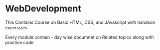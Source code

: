 # WebDevelopment

This Contains Course on Basic HTML, CSS, and JAvascript with handson excersizes

Every module contain - day wise documnet on Related topics along with practice code

